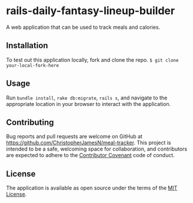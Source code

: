 # rails-daily-fantasy-lineup-builder
A web application that can be used to track meals and calories.

## Installation
To test out this application locally, fork and clone the repo.
`$ git clone your-local-fork-here`

## Usage
Run `bundle install`, `rake db:migrate`, `rails s`, and navigate to the appropriate location in your browser to interact with the application.

## Contributing
Bug reports and pull requests are welcome on GitHub at https://github.com/ChristopherJamesN/meal-tracker. This project is intended to be a safe, welcoming space for collaboration, and contributors are expected to adhere to the [Contributor Covenant](contributor-covenant.org) code of conduct.


## License
The application is available as open source under the terms of the [MIT License](http://opensource.org/licenses/MIT).
